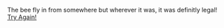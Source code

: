 The bee fly in from somewhere but wherever it was, it was definitly legal! <a href=https://dxrpy.github.io/Dxrpys-Garbage-Website/dora>Try Again!</a>
